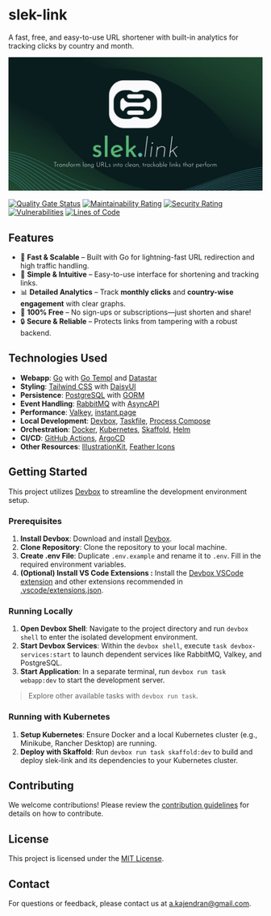# slek-link

A fast, free, and easy-to-use URL shortener with built-in analytics for tracking clicks by country and month.

<a href="https://slek.link">
    <img alt="preview-image" src="apps/webapp/static/public/images/banner.jpg" width="1024">
</a>

<br>

[![Quality Gate Status](https://sonarcloud.io/api/project_badges/measure?project=kaje94_slek-link&metric=alert_status)](https://sonarcloud.io/summary/new_code?id=kaje94_slek-link)
[![Maintainability Rating](https://sonarcloud.io/api/project_badges/measure?project=kaje94_slek-link&metric=sqale_rating)](https://sonarcloud.io/summary/new_code?id=kaje94_slek-link)
[![Security Rating](https://sonarcloud.io/api/project_badges/measure?project=kaje94_slek-link&metric=security_rating)](https://sonarcloud.io/summary/new_code?id=kaje94_slek-link)
[![Vulnerabilities](https://sonarcloud.io/api/project_badges/measure?project=kaje94_slek-link&metric=vulnerabilities)](https://sonarcloud.io/summary/new_code?id=kaje94_slek-link)
[![Lines of Code](https://sonarcloud.io/api/project_badges/measure?project=kaje94_slek-link&metric=ncloc)](https://sonarcloud.io/summary/new_code?id=kaje94_slek-link)

## Features

- 🚀 **Fast & Scalable** – Built with Go for lightning-fast URL redirection and high traffic handling.
- 🎨 **Simple & Intuitive** – Easy-to-use interface for shortening and tracking links.
- 📊 **Detailed Analytics** – Track **monthly clicks** and **country-wise engagement** with clear graphs.
- 💸 **100% Free** – No sign-ups or subscriptions—just shorten and share!
- 🔒 **Secure & Reliable** – Protects links from tampering with a robust backend.

## Technologies Used

- **Webapp**: [Go](https://go.dev/) with [Go Templ](https://templ.guide/) and [Datastar](https://data-star.dev/)
- **Styling**: [Tailwind CSS](https://tailwindcss.com/) with [DaisyUI](https://daisyui.com/)
- **Persistence**: [PostgreSQL](https://www.postgresql.org/) with [GORM](https://gorm.io/)
- **Event Handling**: [RabbitMQ](https://www.rabbitmq.com/) with [AsyncAPI](https://www.asyncapi.com/)
- **Performance**: [Valkey](https://valkey.io/), [instant.page](https://instant.page/)
- **Local Development**: [Devbox](https://www.jetpack.io/devbox/), [Taskfile](https://taskfile.dev/), [Process Compose](https://github.com/F1bonacc1/process-compose)
- **Orchestration**: [Docker](https://www.docker.com/), [Kubernetes](https://kubernetes.io/), [Skaffold](https://skaffold.dev/), [Helm](https://helm.sh/)
- **CI/CD**: [GitHub Actions](https://github.com/features/actions), [ArgoCD](https://argo-cd.readthedocs.io/en/stable/)
- **Other Resources**: [IllustrationKit](https://illustrationkit.com/illustrations/halo), [Feather Icons](https://feathericons.com/)

## Getting Started

This project utilizes [Devbox](https://www.jetpack.io/devbox/) to streamline the development environment setup.

### Prerequisites

1.  **Install Devbox**: Download and install [Devbox](https://www.jetpack.io/devbox/).
2.  **Clone Repository**: Clone the repository to your local machine.
3.  **Create .env File**: Duplicate `.env.example` and rename it to `.env`. Fill in the required environment variables.
4.  **(Optional) Install VS Code Extensions :** Install the [Devbox VSCode extension](https://marketplace.visualstudio.com/items?itemName=jetpack-io.devbox) and other extensions recommended in [.vscode/extensions.json](.vscode/extensions.json).

### Running Locally

1.  **Open Devbox Shell**: Navigate to the project directory and run `devbox shell` to enter the isolated development environment.
2.  **Start Devbox Services**: Within the `devbox shell`, execute `task devbox-services:start` to launch dependent services like RabbitMQ, Valkey, and PostgreSQL.
3.  **Start Application**: In a separate terminal, run `devbox run task webapp:dev` to start the development server.

> Explore other available tasks with `devbox run task`.

### Running with Kubernetes

1.  **Setup Kubernetes**: Ensure Docker and a local Kubernetes cluster (e.g., Minikube, Rancher Desktop) are running.
2.  **Deploy with Skaffold**: Run `devbox run task skaffold:dev` to build and deploy slek-link and its dependencies to your Kubernetes cluster.

## Contributing

We welcome contributions! Please review the [contribution guidelines](.github/CONTRIBUTING.md) for details on how to contribute.

## License

This project is licensed under the [MIT License](LICENSE).

## Contact

For questions or feedback, please contact us at [a.kajendran@gmail.com](mailto:a.kajendran@gmail.com).

